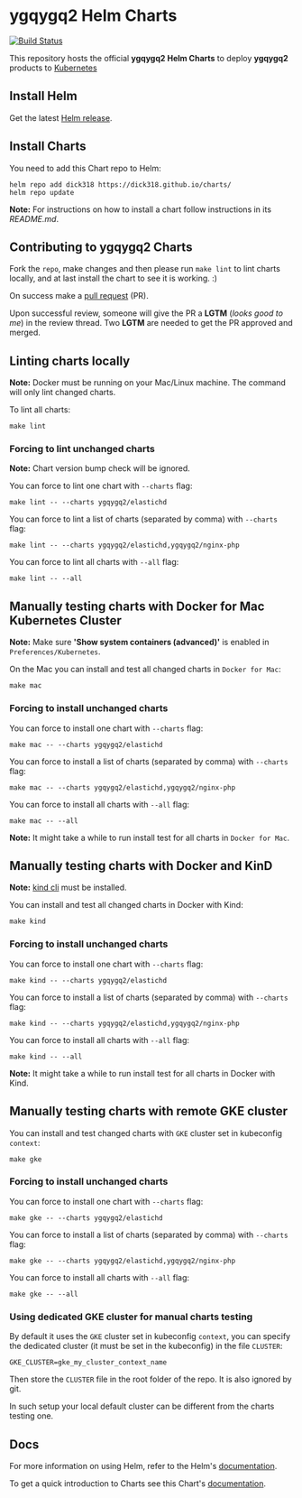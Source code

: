 # ygqygq2 Helm Charts

[![Build Status](https://travis-ci.org/ygqygq2/charts.svg?branch=master)](https://travis-ci.org/ygqygq2/charts)

This repository hosts the official **ygqygq2 Helm Charts** to deploy **ygqygq2** products to [Kubernetes](https://kubernetes.io/)

## Install Helm

Get the latest [Helm release](https://github.com/kubernetes/helm#install).

## Install Charts

You need to add this Chart repo to Helm:

```console
helm repo add dick318 https://dick318.github.io/charts/
helm repo update
```

**Note:** For instructions on how to install a chart follow instructions in its _README.md_.

## Contributing to ygqygq2 Charts

Fork the `repo`, make changes and then please run `make lint` to lint charts locally, and at last install the chart to see it is working. :)

On success make a [pull request](https://help.github.com/articles/using-pull-requests) (PR).

Upon successful review, someone will give the PR a __LGTM__ (_looks good to me_) in the review thread.
Two __LGTM__ are needed to get the PR approved and merged.

## Linting charts locally

**Note:** Docker must be running on your Mac/Linux machine. 
The command will only lint changed charts.

To lint all charts:

```console
make lint
```

### Forcing to lint unchanged charts

**Note:** Chart version bump check will be ignored.

You can force to lint one chart with `--charts` flag:

```console
make lint -- --charts ygqygq2/elastichd
```

You can force to lint a list of charts (separated by comma) with `--charts` flag:

```console
make lint -- --charts ygqygq2/elastichd,ygqygq2/nginx-php
```

You can force to lint all charts with `--all` flag:

```console
make lint -- --all
```

## Manually testing charts with Docker for Mac Kubernetes Cluster

**Note:** Make sure **'Show system containers (advanced)'** is enabled in `Preferences/Kubernetes`.

On the Mac you can install and test all changed charts in `Docker for Mac`:

```console
make mac
```

### Forcing to install unchanged charts

You can force to install one chart with `--charts` flag:

```console
make mac -- --charts ygqygq2/elastichd
```

You can force to install a list of charts (separated by comma) with `--charts` flag:

```console
make mac -- --charts ygqygq2/elastichd,ygqygq2/nginx-php
```

You can force to install all charts with `--all` flag:

```console
make mac -- --all
```

**Note:** It might take a while to run install test for all charts in `Docker for Mac`.

## Manually testing charts with Docker and KinD

**Note:** [kind cli](https://github.com/kubernetes-sigs/kind/) must be installed.

You can install and test all changed charts in Docker with Kind:

```console
make kind
```

### Forcing to install unchanged charts

You can force to install one chart with `--charts` flag:

```console
make kind -- --charts ygqygq2/elastichd
```

You can force to install a list of charts (separated by comma) with `--charts` flag:

```console
make kind -- --charts ygqygq2/elastichd,ygqygq2/nginx-php
```

You can force to install all charts with `--all` flag:

```console
make kind -- --all
```

**Note:** It might take a while to run install test for all charts in Docker with Kind.

## Manually testing charts with remote GKE cluster

You can install and test changed charts with `GKE` cluster set in kubeconfig `context`:

```console
make gke
```

### Forcing to install unchanged charts

You can force to install one chart with `--charts` flag:

```console
make gke -- --charts ygqygq2/elastichd
```

You can force to install a list of charts (separated by comma) with `--charts` flag:

```console
make gke -- --charts ygqygq2/elastichd,ygqygq2/nginx-php
```

You can force to install all charts with `--all` flag:

```console
make gke -- --all
```

### Using dedicated GKE cluster for manual charts testing

By default it uses the `GKE` cluster set in kubeconfig `context`, you can specify the dedicated cluster (it must be set in the kubeconfig) in the file `CLUSTER`:

```
GKE_CLUSTER=gke_my_cluster_context_name
```

Then store the `CLUSTER` file in the root folder of the repo. It is also ignored by git.

In such setup your local default cluster can be different from the charts testing one.


## Docs

For more information on using Helm, refer to the Helm's [documentation](https://docs.helm.sh/using_helm/#quickstart-guide).

To get a quick introduction to Charts see this Chart's [documentation](https://docs.helm.sh/developing_charts/#charts).  
